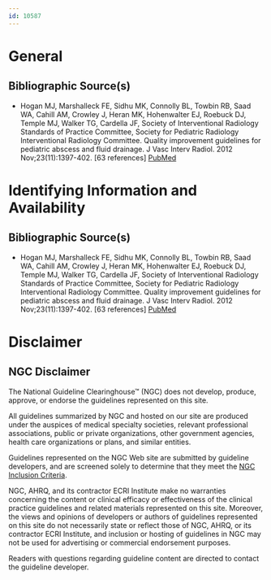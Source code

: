 ```yaml
---
id: 10587
---
```


# General

## Bibliographic Source(s)

- Hogan MJ, Marshalleck FE, Sidhu MK, Connolly BL, Towbin RB, Saad WA, Cahill AM, Crowley J, Heran MK, Hohenwalter EJ, Roebuck DJ, Temple MJ, Walker TG, Cardella JF, Society of Interventional Radiology Standards of Practice Committee, Society for Pediatric Radiology Interventional Radiology Committee. Quality improvement guidelines for pediatric abscess and fluid drainage. J Vasc Interv Radiol. 2012 Nov;23(11):1397-402. [63 references] [ PubMed ](http://www.ncbi.nlm.nih.gov/entrez/query.fcgi?cmd=Retrieve&db=pubmed&dopt=Abstract&list_uids=23101912)

# Identifying Information and Availability

## Bibliographic Source(s)

- Hogan MJ, Marshalleck FE, Sidhu MK, Connolly BL, Towbin RB, Saad WA, Cahill AM, Crowley J, Heran MK, Hohenwalter EJ, Roebuck DJ, Temple MJ, Walker TG, Cardella JF, Society of Interventional Radiology Standards of Practice Committee, Society for Pediatric Radiology Interventional Radiology Committee. Quality improvement guidelines for pediatric abscess and fluid drainage. J Vasc Interv Radiol. 2012 Nov;23(11):1397-402. [63 references] [ PubMed ](http://www.ncbi.nlm.nih.gov/entrez/query.fcgi?cmd=Retrieve&db=pubmed&dopt=Abstract&list_uids=23101912)

# Disclaimer

## NGC Disclaimer

The National Guideline Clearinghouse™ (NGC) does not develop, produce, approve, or endorse the guidelines represented on this site.

All guidelines summarized by NGC and hosted on our site are produced under the auspices of medical specialty societies, relevant professional associations, public or private organizations, other government agencies, health care organizations or plans, and similar entities.

Guidelines represented on the NGC Web site are submitted by guideline developers, and are screened solely to determine that they meet the [NGC Inclusion Criteria](/help-and-about/summaries/inclusion-criteria).

NGC, AHRQ, and its contractor ECRI Institute make no warranties concerning the content or clinical efficacy or effectiveness of the clinical practice guidelines and related materials represented on this site. Moreover, the views and opinions of developers or authors of guidelines represented on this site do not necessarily state or reflect those of NGC, AHRQ, or its contractor ECRI Institute, and inclusion or hosting of guidelines in NGC may not be used for advertising or commercial endorsement purposes.

Readers with questions regarding guideline content are directed to contact the guideline developer.

